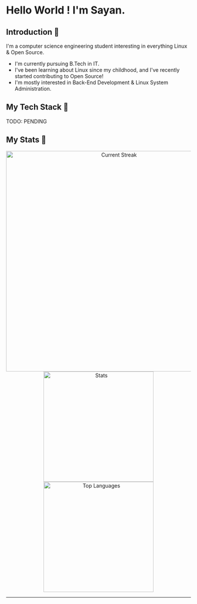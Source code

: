 # **Hello World !** I'm Sayan. 

## Introduction 👋
I'm a computer science engineering student interesting in everything Linux & Open Source.
- I'm currently pursuing B.Tech in IT.
- I've been learning about Linux since my childhood, and I've recently started contributing to Open Source!
- I'm mostly interested in Back-End Development & Linux System Administration.
## My Tech Stack 🧱
TODO: PENDING

## My Stats 🔄
<div align="center">
    <img width="600dp" src="https://github-readme-streak-stats.herokuapp.com/?user=sayande717&theme=highcontrast&hide_border=true" alt="Current Streak" />
</div>
<div align="center">
    <img width="300dp" src="https://github-readme-stats.vercel.app/api?username=sayande717&theme=highcontrast&show_icons=true&hide_border=true&count_private=true&hide_title=true" alt="Stats" /><img width="300dp" src="https://github-readme-stats.vercel.app/api/top-langs/?username=sayande717&theme=highcontrast&show_icons=true&hide_border=true&hide_title=true&langs_count=5&layout=compact" alt="Top Languages" />
</div>




<hr>

